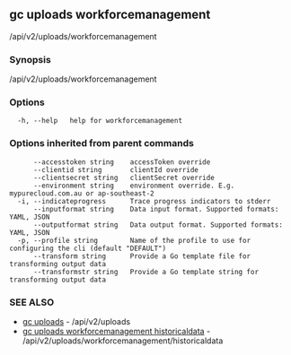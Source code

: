 ## gc uploads workforcemanagement

/api/v2/uploads/workforcemanagement

### Synopsis

/api/v2/uploads/workforcemanagement

### Options

```
  -h, --help   help for workforcemanagement
```

### Options inherited from parent commands

```
      --accesstoken string    accessToken override
      --clientid string       clientId override
      --clientsecret string   clientSecret override
      --environment string    environment override. E.g. mypurecloud.com.au or ap-southeast-2
  -i, --indicateprogress      Trace progress indicators to stderr
      --inputformat string    Data input format. Supported formats: YAML, JSON
      --outputformat string   Data output format. Supported formats: YAML, JSON
  -p, --profile string        Name of the profile to use for configuring the cli (default "DEFAULT")
      --transform string      Provide a Go template file for transforming output data
      --transformstr string   Provide a Go template string for transforming output data
```

### SEE ALSO

* [gc uploads](gc_uploads.html)	 - /api/v2/uploads
* [gc uploads workforcemanagement historicaldata](gc_uploads_workforcemanagement_historicaldata.html)	 - /api/v2/uploads/workforcemanagement/historicaldata


